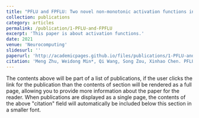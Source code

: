 ```yaml
---
title: "PFLU and FPFLU: Two novel non-monotonic activation functions in convolutional neural networks"
collection: publications
category: articles
permalink: /publication/1-PFLU-and-FPFLU
excerpt: 'This paper is about activation functions.'
date: 2021
venue: 'Neurocomputing'
slidesurl: ''
paperurl: 'http://academicpages.github.io/files/publications/1-PFLU-and-FPFLU.pdf'
citation: 'Meng Zhu, Weidong Min*, Qi Wang, Song Zou, Xinhao Chen. PFLU and FPFLU: Two novel non-monotonic activation functions in convolutional neural networks. Neurocomputing, 2021, 429: 110-117. DOI: 10.1016/j.neucom.2020.11.068.'
---
```


The contents above will be part of a list of publications, if the user clicks the link for the publication than the contents of section will be rendered as a full page, allowing you to provide more information about the paper for the reader. When publications are displayed as a single page, the contents of the above "citation" field will automatically be included below this section in a smaller font.

